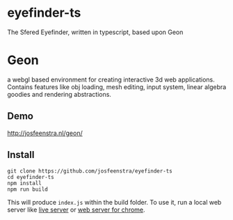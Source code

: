 # eyefinder-ts
The Sfered Eyefinder, written in typescript, based upon Geon

# Geon
a webgl based environment for creating interactive 3d web applications. Contains features like obj loading, mesh editing, input system, linear algebra goodies and rendering abstractions. 

## Demo
http://josfeenstra.nl/geon/

## Install 
```
git clone https://github.com/josfeenstra/eyefinder-ts
cd eyefinder-ts 
npm install 
npm run build
```
This will produce ```index.js``` within the build folder. To use it, run a local web server like [live server](https://marketplace.visualstudio.com/items?itemName=ritwickdey.LiveServer) or [web server for chrome](https://chrome.google.com/webstore/detail/web-server-for-chrome/ofhbbkphhbklhfoeikjpcbhemlocgigb).


